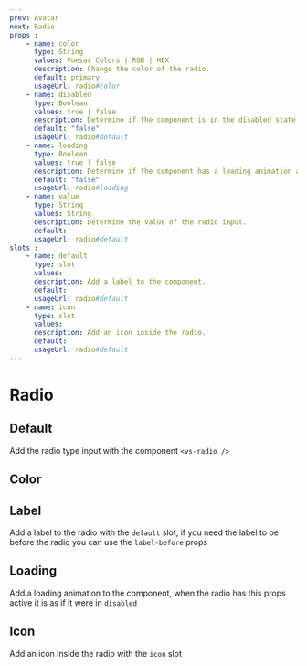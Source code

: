 ```yaml
---
prev: Avatar
next: Radio
props : 
    - name: color
      type: String
      values: Vuesax Colors | RGB | HEX
      description: Change the color of the radio.
      default: primary
      usageUrl: radio#color
    - name: disabled
      type: Boolean
      values: true | false
      description: Determine if the component is in the disabled state.
      default: "false"
      usageUrl: radio#default
    - name: loading
      type: Boolean
      values: true | false
      description: Determine if the component has a loading animation and is disabled.
      default: "false"
      usageUrl: radio#loading
    - name: value
      type: String
      values: String
      description: Determine the value of the radio input.
      default: 
      usageUrl: radio#default
slots : 
    - name: default
      type: slot
      values:
      description: Add a label to the component.
      default: 
      usageUrl: radio#default
    - name: icon
      type: slot
      values:
      description: Add an icon inside the radio.
      default: 
      usageUrl: radio#default
---
```


# Radio

<card>

## Default

Add the radio type input with the component `<vs-radio />`

</card>

<card subtitle="Color">

## Color

<coloren />

</card>

<card subtitle="Label">

## Label

Add a label to the radio with the `default` slot, if you need the label to be before the radio you can use the `label-before` props

</card>

<card subtitle="Loading">

## Loading

Add a loading animation to the component, when the radio has this props active it is as if it were in `disabled`

</card>

<card subtitle="Icon">

## Icon

Add an icon inside the radio with the `icon` slot

</card>

<script setup>
import Api from "../../../theme/global-components/template/API.tsx"
</script>

<Api/>

